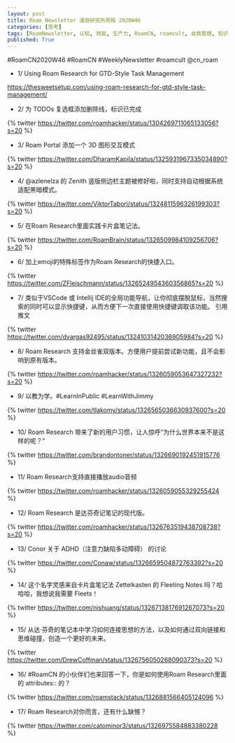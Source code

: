 ```yaml
---
layout: post
title: Roam Newsletter 漫游研究所周报 2020W46
categories: [思考]
tags: [RoamNewsletter, 认知, 效能, 生产力, RoamCN, roamcult, 自我管理, 知识创造, RoamResearch]
published: True
---
```


#RoamCN2020W46 #RoamCN #WeeklyNewsletter #roamcult @cn_roam

- 1/ Using Roam Research for GTD-Style Task Management

https://thesweetsetup.com/using-roam-research-for-gtd-style-task-management/

- 2/ 为 TODOs 复选框添加删除线，标识已完成
  
{% twitter https://twitter.com/roamhacker/status/1304269711065133056?s=20 %}

- 3/ Roam Portal 添加一个 3D 图形交互模式
  
{% twitter https://twitter.com/DharamKapila/status/1325931967335034890?s=20 %}

- 4/ @azlenelza 的 Zenith 竖版侧边栏主题被修好啦，同时支持自动根据系统适配黑暗模式。
  
{% twitter https://twitter.com/ViktorTabori/status/1324811596326199303?s=20 %}

- 5/ 在Roam Research里面实践卡片盒笔记法。
  
{% twitter https://twitter.com/RoamBrain/status/1326509984109256706?s=20 %}

- 6/ 加上emoji的特殊标签作为Roam Research的快捷入口。
  
{% twitter https://twitter.com/ZFleischmann/status/1326524954360356865?s=20 %}

- 7/ 类似于VSCode 或 Intellij IDE的全局功能导航，让你彻底摆脱鼠标，当然搜索的同时可以显示快捷键，从而方便下一次直接使用快捷键调取该功能。
  引用推文
  
{% twitter https://twitter.com/dvargas92495/status/1324103142036905984?s=20 %}

- 8/ Roam Research 支持金丝雀双版本。方便用户提前尝试新功能，且不会影响到原有版本。
  
{% twitter https://twitter.com/roamhacker/status/1326059053647327232?s=20 %}

- 9/ 以教为学。#LearnInPublic #LearnWithJimmy
  
{% twitter https://twitter.com/tlakomy/status/1326565036630937600?s=20 %}

- 10/ Roam Research 带来了新的用户习惯，让人惊呼“为什么世界本来不是这样的呢？”
  
{% twitter https://twitter.com/brandontoner/status/1326690192451915776 %}

- 11/ Roam Research支持直接播放audio音频
  
{% twitter https://twitter.com/roamhacker/status/1326059055329255424 %}

- 12/ Roam Research 是达芬奇记笔记的现代版。
  
{% twitter https://twitter.com/roamhacker/status/1326763519438708738?s=20 %}

- 13/ Conor 关于 ADHD（注意力缺陷多动障碍） 的讨论
  
{% twitter https://twitter.com/Conaw/status/1326659504872763392?s=20 %}

- 14/ 这个名字灵感来自卡片盒笔记法 Zettelkasten 的 Fleeting Notes 吗？哈哈哈，我想说我需要 Fleets！
  
{% twitter https://twitter.com/nishuang/status/1326713817691267073?s=20 %}

- 15/ 从达·芬奇的笔记本中学习如何连接思想的方法，以及如何通过双向链接和思维碰撞，创造一个更好的未来。
  
{% twitter https://twitter.com/DrewCoffman/status/1326756050268090373?s=20 %}

- 16/ #RoamCN 的小伙伴们也来回答一下，你是如何使用Roam Research里面的 attributes:: 的？
  
{% twitter https://twitter.com/roamstack/status/1326881566405124096 %}

- 17/ Roam Research对你而言，还有什么缺憾？
  
{% twitter https://twitter.com/catominor3/status/1326975584883380228 %}
